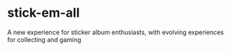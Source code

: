 # stick-em-all
A new experience for sticker album enthusiasts, with evolving experiences for collecting and gaming
